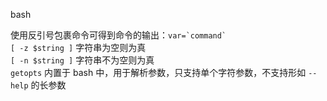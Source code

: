 bash  

使用反引号包裹命令可得到命令的输出：`` var=`command` ``  
`[ -z $string ]` 字符串为空则为真  
`[ -n $string ]` 字符串不为空则为真  
`getopts` 内置于 bash 中，用于解析参数，只支持单个字符参数，不支持形如 `--help` 的长参数  


